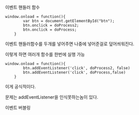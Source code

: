 이벤트 핸들러 함수

```
window.onload = function(){
		var btn = document.getElementById("btn");
		btn.onclick = doProcess2;
		btn.onclick = doProcess;
	}
```



이벤트 핸들러함수를 두개를 넣어주면 나중에 넣어준걸로 덮어씌워진다. 

이렇게 하면 여러개 함수를 한번에 실행 가능

```
window.onload = function(){
		btn.addEventListener('click', doProcess2, false)
		btn.addEventListener('click', doProcess,false)
	}
```

이게 공식적이다.



문제는 addEventListener을 인식못하는놈이 있다.



이벤트 버블링

